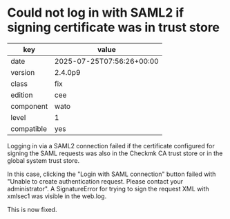 [//]: # (werk v2)
# Could not log in with SAML2 if signing certificate was in trust store

key        | value
---------- | ---
date       | 2025-07-25T07:56:26+00:00
version    | 2.4.0p9
class      | fix
edition    | cee
component  | wato
level      | 1
compatible | yes

Logging in via a SAML2 connection failed if the certificate configured for signing the SAML requests was also in the Checkmk CA trust store or in the global system trust store.

In this case, clicking the "Login with SAML connection" button failed with "Unable to create authentication request. Please contact your administrator".
A SignatureError for trying to sign the request XML with xmlsec1 was visible in the web.log.

This is now fixed.
